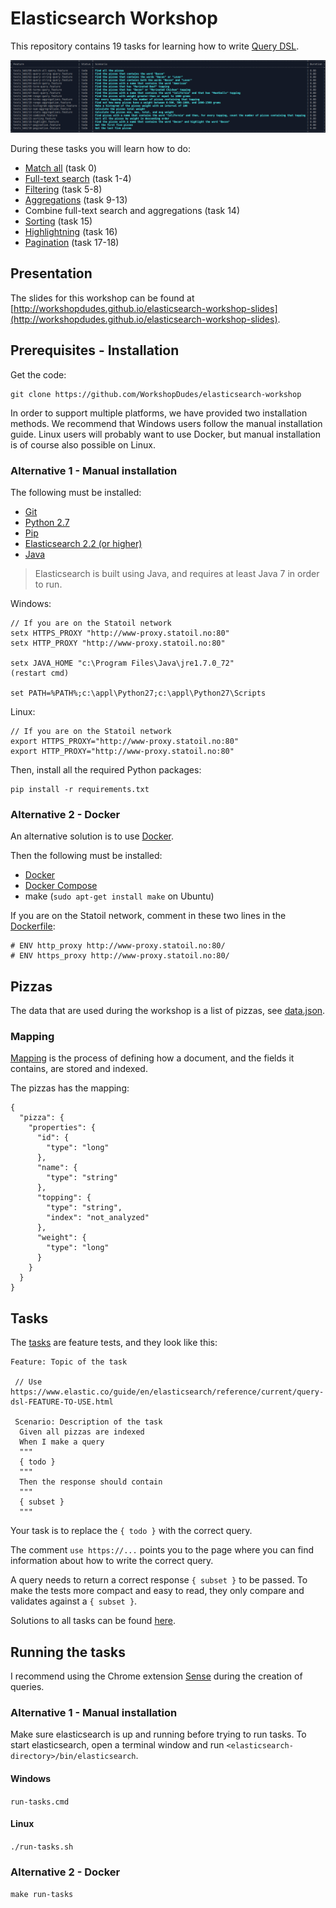 # Elasticsearch Workshop  
 
This repository contains 19 tasks for learning how to write [Query DSL](https://www.elastic.co/guide/en/elasticsearch/reference/current/query-dsl.html).

![](tasks.png?raw=true)

During these tasks you will learn how to do:

* [Match all](https://www.elastic.co/guide/en/elasticsearch/reference/current/query-dsl-match-all-query.html) (task 0) 						
* [Full-text search](https://www.elastic.co/guide/en/elasticsearch/reference/current/full-text-queries.html) (task 1-4)
* [Filtering](https://www.elastic.co/guide/en/elasticsearch/reference/current/term-level-queries.html) (task 5-8)
* [Aggregations](https://www.elastic.co/guide/en/elasticsearch/reference/current/search-aggregations.html) (task 9-13)
* Combine full-text search and aggregations (task 14)
* [Sorting](https://www.elastic.co/guide/en/elasticsearch/reference/current/search-request-sort.html) (task 15)
* [Highlightning](https://www.elastic.co/guide/en/elasticsearch/reference/current/search-request-highlighting.html) (task 16)
* [Pagination](https://www.elastic.co/guide/en/elasticsearch/guide/current/pagination.html) (task 17-18) 

## Presentation 

The slides for this workshop can be found at [http://workshopdudes.github.io/elasticsearch-workshop-slides](http://workshopdudes.github.io/elasticsearch-workshop-slides).

## Prerequisites - Installation

Get the code:

```
git clone https://github.com/WorkshopDudes/elasticsearch-workshop
```

In order to support multiple platforms, we have provided two installation
methods. We recommend that Windows users follow the manual installation guide.
Linux users will probably want to use Docker, but manual installation is of
course also possible on Linux.

### Alternative 1 - Manual installation

The following must be installed:

* [Git](https://git-scm.com/downloads)
* [Python 2.7](https://www.python.org/downloads/)
* [Pip](https://pip.pypa.io/en/stable/installing/)
* [Elasticsearch 2.2 (or higher)](https://www.elastic.co/downloads/elasticsearch)
* [Java](http://www.oracle.com/technetwork/java/javase/downloads/index.html)

> Elasticsearch is built using Java, and requires at least Java 7 in order to run. 

Windows: 

```
// If you are on the Statoil network 
setx HTTPS_PROXY "http://www-proxy.statoil.no:80"
setx HTTP_PROXY "http://www-proxy.statoil.no:80"

setx JAVA_HOME "c:\Program Files\Java\jre1.7.0_72"
(restart cmd)

set PATH=%PATH%;c:\appl\Python27;c:\appl\Python27\Scripts
```

Linux:

```
// If you are on the Statoil network
export HTTPS_PROXY="http://www-proxy.statoil.no:80"
export HTTP_PROXY="http://www-proxy.statoil.no:80"
```

Then, install all the required Python packages:

```
pip install -r requirements.txt
```

### Alternative 2 - Docker
 
An alternative solution is to use [Docker](https://www.docker.com/what-docker). 

Then the following must be installed:

* [Docker](https://www.docker.com/)
* [Docker Compose](https://docs.docker.com/compose/)
* make (`sudo apt-get install make` on Ubuntu)

If you are on the Statoil network, comment in these two lines in the [Dockerfile](Dockerfile):

```
# ENV http_proxy http://www-proxy.statoil.no:80/
# ENV https_proxy http://www-proxy.statoil.no:80/
```

## Pizzas

The data that are used during the workshop is a list of pizzas, see [data.json](data.json).
 
### Mapping

[Mapping](https://www.elastic.co/guide/en/elasticsearch/reference/current/mapping.html) is the process of defining how a document, and the fields it contains, are stored and indexed.

The pizzas has the mapping:

```
{
  "pizza": {
    "properties": {
      "id": {
        "type": "long"
      },
      "name": {
        "type": "string"
      },
      "topping": {
        "type": "string",
        "index": "not_analyzed"
      },
      "weight": {
        "type": "long"
      }
    }
  }
}
```
## Tasks

The [tasks](tests_bdd) are feature tests, and they look like this:

```
Feature: Topic of the task
 
 // Use https://www.elastic.co/guide/en/elasticsearch/reference/current/query-dsl-FEATURE-TO-USE.html
 
 Scenario: Description of the task
  Given all pizzas are indexed
  When I make a query
  """
  { todo }
  """
  Then the response should contain
  """
  { subset }
  """
```

Your task is to replace the `{ todo }` with the correct query.  

The comment `use https://...` points you to the page where you can find information about how to write the correct query. 

A query needs to return a correct response `{ subset }` to be passed. To make the tests more compact and easy to read, they only compare and validates against a `{ subset }`. 

Solutions to all tasks can be found [here](solutions).

## Running the tasks

I recommend using the Chrome extension [Sense](https://chrome.google.com/webstore/detail/sense-beta/lhjgkmllcaadmopgmanpapmpjgmfcfig) during the creation of queries.

### Alternative 1 - Manual installation

Make sure elasticsearch is up and running before trying to run tasks. To start
elasticsearch, open a terminal window and run
`<elasticsearch-directory>/bin/elasticsearch`.

#### Windows

`run-tasks.cmd`

#### Linux

`./run-tasks.sh`

### Alternative 2 - Docker

`make run-tasks`




